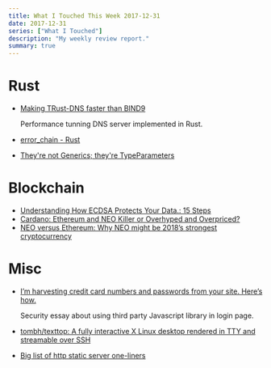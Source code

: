 ```yaml
---
title: What I Touched This Week 2017-12-31
date: 2017-12-31
series: ["What I Touched"]
description: "My weekly review report."
summary: true
---
```


# Rust

* [Making TRust-DNS faster than BIND9](https://bluejekyll.github.io/blog/rust/2017/12/29/making-trust-dns-fast.html)

    Performance tunning DNS server implemented in Rust.

* [error_chain - Rust](https://docs.rs/error-chain/0.11.0/error_chain/)
* [They're not Generics; they're TypeParameters](https://bluejekyll.github.io/blog/rust/2017/08/06/type-parameters.html)

<!--more-->

# Blockchain

* [Understanding How ECDSA Protects Your Data.: 15 Steps](http://www.instructables.com/id/Understanding-how-ECDSA-protects-your-data/)
* [Cardano: Ethereum and NEO Killer or Overhyped and Overpriced?](https://hackernoon.com/cardano-ethereum-and-neo-killer-or-overhyped-and-overpriced-8fcd5f8abcdf)
* [NEO versus Ethereum: Why NEO might be 2018’s strongest cryptocurrency](https://hackernoon.com/neo-versus-ethereum-why-neo-might-be-2018s-strongest-cryptocurrency-79956138bea3)

# Misc

* [I’m harvesting credit card numbers and passwords from your site. Here’s how.](https://hackernoon.com/im-harvesting-credit-card-numbers-and-passwords-from-your-site-here-s-how-9a8cb347c5b5)

    Security essay about using third party Javascript library in login page.

* [tombh/texttop: A fully interactive X Linux desktop rendered in TTY and streamable over SSH](https://github.com/tombh/texttop)
* [Big list of http static server one-liners](https://gist.github.com/willurd/5720255)
